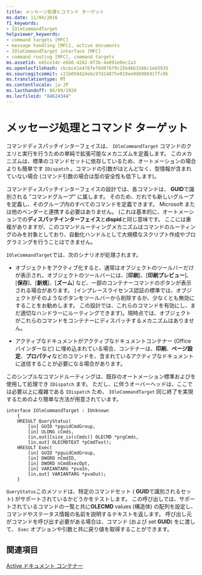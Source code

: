```yaml
---
title: メッセージ処理とコマンド ターゲット
ms.date: 11/04/2016
f1_keywords:
- IOleCommandTarget
helpviewer_keywords:
- command targets [MFC]
- message handling [MFC], active documents
- IOleCommandTarget interface [MFC]
- command routing [MFC], command targets
ms.assetid: e45ce14c-e6b6-4262-8f3b-4e891e0ec2a3
ms.openlocfilehash: cbcbce1e476fef0d076f9c25b46b3166c1eb5935
ms.sourcegitcommit: c21b05042debc97d14875e019ee9d698691ffc0b
ms.translationtype: MT
ms.contentlocale: ja-JP
ms.lasthandoff: 06/09/2020
ms.locfileid: "84624344"
---
```

# <a name="message-handling-and-command-targets"></a>メッセージ処理とコマンド ターゲット

コマンドディスパッチインターフェイスは、 `IOleCommandTarget` コマンドのクエリと実行を行うための単純で拡張可能なメカニズムを定義します。 このメカニズムは、標準のコマンドセットに依存しているため、オートメーションの場合よりも簡単です `IDispatch` 。コマンドの引数がほとんどなく、型情報が含まれていない場合 (コマンド引数の場合は型の安全性も低下します)。

コマンドディスパッチインターフェイスの設計では、各コマンドは、 **GUID**で識別される "コマンドグループ" に属します。 そのため、だれでも新しいグループを定義し、そのグループ内のすべてのコマンドを定義できます。 Microsoft または他のベンダーと連携する必要はありません。 (これは基本的に、オートメーションでの**ディスパッチインターフェイス**と**dispid**と同じ意味です。 ここには重複がありますが、このコマンドルーティングメカニズムはコマンドのルーティングのみを対象としており、自動化ハンドルとして大規模なスクリプト作成やプログラミングを行うことはできません。

`IOleCommandTarget`では、次のシナリオが処理されます。

- オブジェクトをアクティブ化すると、通常はオブジェクトのツールバーだけが表示され、オブジェクトのツールバーには、[**印刷**]、[**印刷プレビュー**]、[**保存**]、[**新規**]、[**ズーム**] など、一部のコンテナーコマンドのボタンが表示される場合があります。 (インプレースライセンス認証の標準では、オブジェクトがそのようなボタンをツールバーから削除するか、少なくとも無効にすることをお勧めします。 この設計では、これらのコマンドを有効にし、まだ適切なハンドラーにルーティングできます)。現時点では、オブジェクトがこれらのコマンドをコンテナーにディスパッチするメカニズムはありません。

- アクティブなドキュメントがアクティブなドキュメントコンテナー (Office バインダーなど) に埋め込まれている場合、コンテナーは、**印刷**、**ページ設定**、**プロパティ**などのコマンドを、含まれているアクティブなドキュメントに送信することが必要になる場合があります。

このシンプルなコマンドルーティングは、既存のオートメーション標準およびを使用して処理でき `IDispatch` ます。 ただし、に伴うオーバーヘッドは、ここでは必要以上に複雑である `IDispatch` ため、 `IOleCommandTarget` 同じ終了を実現するためのより簡単な方法が用意されています。

```
interface IOleCommandTarget : IUnknown
    {
    HRESULT QueryStatus(
        [in] GUID *pguidCmdGroup,
        [in] ULONG cCmds,
        [in,out][size_is(cCmds)] OLECMD *prgCmds,
        [in,out] OLECMDTEXT *pCmdText);
    HRESULT Exec(
        [in] GUID *pguidCmdGroup,
        [in] DWORD nCmdID,
        [in] DWORD nCmdExecOpt,
        [in] VARIANTARG *pvaIn,
        [in,out] VARIANTARG *pvaOut);
    }
```

`QueryStatus`このメソッドは、特定のコマンドセット ( **GUID**で識別されるセット) がサポートされているかどうかをテストします。 この呼び出しでは、サポートされているコマンドの一覧と共に**OLECMD** values (構造体) の配列を設定し、コマンドやステータス情報の名前を説明するテキストを返します。 呼び出し元がコマンドを呼び出す必要がある場合は、コマンド (および set **GUID**) をに渡して、 `Exec` オプションや引数と共に戻り値を取得することができます。

## <a name="see-also"></a>関連項目

[Active ドキュメント コンテナー](active-document-containers.md)
